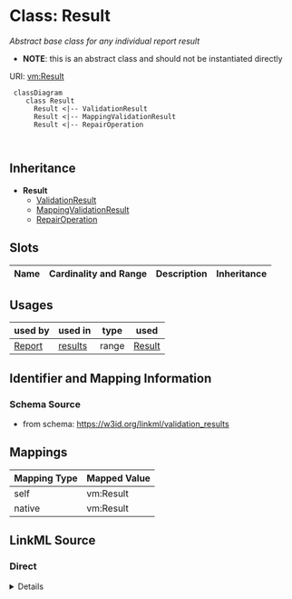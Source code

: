 # Class: Result


_Abstract base class for any individual report result_




* __NOTE__: this is an abstract class and should not be instantiated directly


URI: [vm:Result](https://w3id.org/linkml/validation-model/Result)




```{mermaid}
 classDiagram
    class Result
      Result <|-- ValidationResult
      Result <|-- MappingValidationResult
      Result <|-- RepairOperation
      
      
```





## Inheritance
* **Result**
    * [ValidationResult](ValidationResult.md)
    * [MappingValidationResult](MappingValidationResult.md)
    * [RepairOperation](RepairOperation.md)



## Slots

| Name | Cardinality and Range | Description | Inheritance |
| ---  | --- | --- | --- |





## Usages

| used by | used in | type | used |
| ---  | --- | --- | --- |
| [Report](Report.md) | [results](results.md) | range | [Result](Result.md) |






## Identifier and Mapping Information







### Schema Source


* from schema: https://w3id.org/linkml/validation_results





## Mappings

| Mapping Type | Mapped Value |
| ---  | ---  |
| self | vm:Result |
| native | vm:Result |





## LinkML Source

<!-- TODO: investigate https://stackoverflow.com/questions/37606292/how-to-create-tabbed-code-blocks-in-mkdocs-or-sphinx -->

### Direct

<details>
```yaml
name: Result
description: Abstract base class for any individual report result
from_schema: https://w3id.org/linkml/validation_results
abstract: true

```
</details>

### Induced

<details>
```yaml
name: Result
description: Abstract base class for any individual report result
from_schema: https://w3id.org/linkml/validation_results
abstract: true

```
</details>